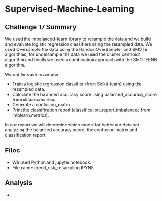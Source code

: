 # Supervised-Machine-Learning

## Challenge 17 Summary 
We used the imbalanced-learn library to resample the data and we build and evaluate logistic regression classifiers using the resampled data.  We used Oversample the data using the RandomOverSampler and SMOTE algorithms, for undersample the data we used the cluster centroids algorithm and finally we used a combination approach with the SMOTEENN algorithm.

We did for each resample:
- Train a logistic regression classifier (from Scikit-learn) using the resampled data.
- Calculate the balanced accuracy score using balanced_accuracy_score from sklearn.metrics.
- Generate a confusion_matrix.
- Print the classification report (classification_report_imbalanced from imblearn.metrics).

In our report we will determine which model fot better our data set analyzing the balanced accuracy score, the confusion matrix and classification report.

## Files
- We used Python and jupyter notebook.  
- File name: credit_risk_resampling.IPYNB

## Analysis
- 

